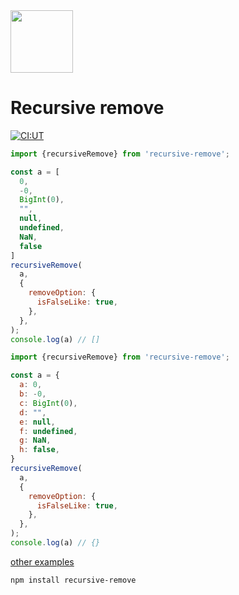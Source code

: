 <img width="100" src="https://user-images.githubusercontent.com/37785038/174469328-06db9732-6873-45bb-b4ed-a60540eec0af.svg"/>

# Recursive remove

[![CI:UT](https://github.com/kajirikajiri/recursive-remove/actions/workflows/npm-publish.yml/badge.svg)](https://github.com/kajirikajiri/recursive-remove/actions/workflows/npm-publish.yml)

```javascript
import {recursiveRemove} from 'recursive-remove';

const a = [
  0,
  -0,
  BigInt(0),
  "",
  null,
  undefined,
  NaN,
  false
]
recursiveRemove(
  a,
  {
    removeOption: {
      isFalseLike: true,
    },
  },
);
console.log(a) // []
```

```javascript
import {recursiveRemove} from 'recursive-remove';

const a = {
  a: 0,
  b: -0,
  c: BigInt(0),
  d: "",
  e: null,
  f: undefined,
  g: NaN,
  h: false,
}
recursiveRemove(
  a,
  {
    removeOption: {
      isFalseLike: true,
    },
  },
);
console.log(a) // {}
```

[other examples](https://github.com/kajirikajiri/recursive-remove/blob/main/src/index.test.ts)

```sh
npm install recursive-remove
```
